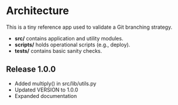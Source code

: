 # Architecture

This is a tiny reference app used to validate a Git branching strategy.

- **src/** contains application and utility modules.
- **scripts/** holds operational scripts (e.g., deploy).
- **tests/** contains basic sanity checks.


## Release 1.0.0

- Added multiply() in src/lib/utils.py
- Updated VERSION to 1.0.0
- Expanded documentation
